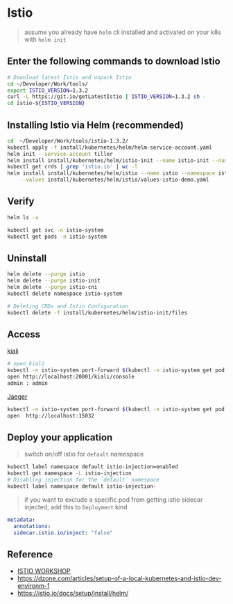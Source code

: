 # Istio

> assume you already have `helm` cli installed and activated on your k8s with `helm init`

## Enter the following commands to download Istio

```bash
# Download latest Istio and unpack Istio
cd ~/Developer/Work/tools/
export ISTIO_VERSION=1.3.2
curl -L https://git.io/getLatestIstio | ISTIO_VERSION=1.3.2 sh -
cd istio-${ISTIO_VERSION}
```

## Installing **Istio** via Helm (recommended)

```bash
cd  ~/Developer/Work/tools/istio-1.3.2/
kubectl apply -f install/kubernetes/helm/helm-service-account.yaml
helm init --service-account tiller
helm install install/kubernetes/helm/istio-init --name istio-init --namespace istio-system
kubectl get crds | grep 'istio.io' | wc -l
helm install install/kubernetes/helm/istio --name istio --namespace istio-system \
    --values install/kubernetes/helm/istio/values-istio-demo.yaml
```

## Verify

```bash
helm ls -a

kubectl get svc -n istio-system
kubectl get pods -n istio-system
```

## Uninstall

```bash
helm delete --purge istio
helm delete --purge istio-init
helm delete --purge istio-cni
kubectl delete namespace istio-system

# Deleting CRDs and Istio Configuration
kubectl delete -f install/kubernetes/helm/istio-init/files
```

## Access

[kiali](https://istio.io/docs/tasks/telemetry/kiali/)

```bash
# open kiali
kubectl -n istio-system port-forward $(kubectl -n istio-system get pod -l app=kiali -o jsonpath='{.items[0].metadata.name}') 20001:20001
open http://localhost:20001/kiali/console
admin : admin
```

[Jaeger](https://istio.io/docs/tasks/telemetry/distributed-tracing/jaeger/)

```bash
kubectl -n istio-system port-forward $(kubectl -n istio-system get pod -l app=jaeger -o jsonpath='{.items[0].metadata.name}') 15032:16686
open  http://localhost:15032
```

## Deploy your application

> switch on/off istio for `default` namespace

```bash
kubectl label namespace default istio-injection=enabled
kubectl get namespace -L istio-injection
# Disabling injection for the `default` namespace
kubectl label namespace default istio-injection-
```

> if you want to exclude a specific pod from getting istio sidecar injected, add this to `Deployment` kind

```yaml
metadata:
  annotations:
  sidecar.istio.io/inject: "false"
```

## Reference

- [ISTIO WORKSHOP](https://polarsquad.github.io/istio-workshop/install-istio/)
- https://dzone.com/articles/setup-of-a-local-kubernetes-and-istio-dev-environm-1
- https://istio.io/docs/setup/install/helm/
